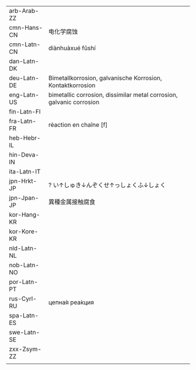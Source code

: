 | | | |
|-|-|-|
| arb-Arab-ZZ |  |  |
| cmn-Hans-CN | 电化学腐蚀 |  |
| cmn-Latn-CN | diànhuàxué fǔshí |  |
| dan-Latn-DK |  |  |
| deu-Latn-DE | Bimetallkorrosion, galvanische Korrosion, Kontaktkorrosion |  |
| eng-Latn-US | bimetallic corrosion, dissimilar metal corrosion, galvanic corrosion  |  |
| fin-Latn-FI |  |  |
| fra-Latn-FR | réaction en chaîne [f] |  |
| heb-Hebr-IL |  |  |
| hin-Deva-IN |  |  |
| ita-Latn-IT |  |  |
| jpn-Hrkt-JP | ? い↑しゅき↓んぞくせ↑っしょくふ↓しょく |  |
| jpn-Jpan-JP | 異種金属接触腐食 |  |
| kor-Hang-KR |  |  |
| kor-Kore-KR |  |  |
| nld-Latn-NL |  |  |
| nob-Latn-NO |  |  |
| por-Latn-PT |  |  |
| rus-Cyrl-RU | цепна́я реа́кция |  |
| spa-Latn-ES |  |  |
| swe-Latn-SE |  |  |
| zxx-Zsym-ZZ |  |  |
|  |  |  |
